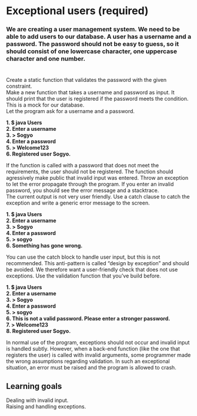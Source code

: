 Exceptional users (required)
=
### We are creating a user management system. We need to be able to add users to our database. A user has a username and a password. The password should not be easy to guess, so it should consist of one lowercase character, one uppercase character and one number.
#
Create a static function that validates the password with the given constraint.<br>
Make a new function that takes a username and password as input. It should print that the user is registered if the password meets the condition. This is a mock for our database.<br>
Let the program ask for a username and a password.<br>

**1. $ java Users<br>
2. Enter a username<br>
3. > Sogyo<br>
4. Enter a password<br>
5. > Welcome123<br>
6. Registered user Sogyo.<br>**

If the function is called with a password that does not meet the requirements, the user should not be registered. The function should agressively make public that invalid input was entered. Throw an exception to let the error propagate through the program. If you enter an invalid password, you should see the error message and a stacktrace.<br>
The current output is not very user friendly. Use a catch clause to catch the exception and write a generic error message to the screen.

**1. $ java Users<br>
2. Enter a username<br>
3. > Sogyo<br>
4. Enter a password<br>
5. > sogyo<br>
6. Something has gone wrong.<br>**

You can use the catch block to handle user input, but this is not recommended. This anti-pattern is called “design by exception” and should be avoided. We therefore want a user-friendly check that does not use exceptions. Use the validation function that you’ve build before.

**1. $ java Users<br>
2. Enter a username<br>
3. > Sogyo<br>
4. Enter a password<br>
5. > sogyo<br>
6. This is not a valid password. Please enter a stronger password.<br>
7. > Welcome123<br>
8. Registered user Sogyo.<br>**

In normal use of the program, exceptions should not occur and invalid input is handled subtly. However, when a back-end function (like the one that registers the user) is called with invalid arguments, some programmer made the wrong assumptions regarding validation. In such an exceptional situation, an error must be raised and the program is allowed to crash.

Learning goals
-
Dealing with invalid input.<br>
Raising and handling exceptions.
